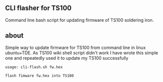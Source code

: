 ## CLI flasher for TS100
Command line bash script for updating firmware of TS100 soldering iron.

## about
Simple way to update firmware for TS100 from command line in linux ubuntu+TDE.
As TS100 wiki shell script didn't work I have wrote this simple one and repeatedly
used it to update my TS100 successfully

    usage: cli-flash.sh fw.hex

    flash fimware fw.hex into TS100
    
